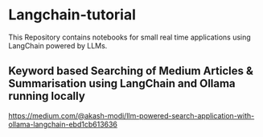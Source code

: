 # Langchain-tutorial
This Repository contains notebooks for small real time applications using LangChain powered by LLMs.

## Keyword based Searching of Medium Articles & Summarisation using LangChain and Ollama running locally
https://medium.com/@akash-modi/llm-powered-search-application-with-ollama-langchain-ebd1cb613636
